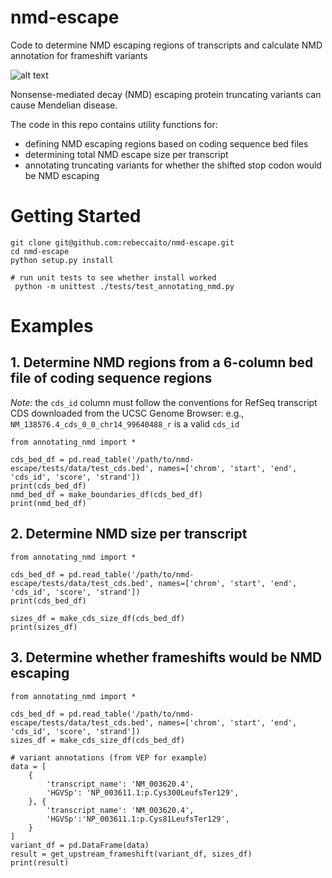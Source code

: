 # nmd-escape
Code to determine NMD escaping regions of transcripts and calculate NMD annotation for frameshift variants

![alt text](https://github.com/ritorene/nmd-escape/blob/main/images/nmd.png?raw=true)

Nonsense-mediated decay (NMD) escaping protein truncating variants can cause Mendelian disease.

The code in this repo contains utility functions for:
* defining NMD escaping regions based on coding sequence bed files
* determining total NMD escape size per transcript
* annotating truncating variants for whether the shifted stop codon would be NMD escaping


# Getting Started
```
git clone git@github.com:rebeccaito/nmd-escape.git
cd nmd-escape
python setup.py install

# run unit tests to see whether install worked
 python -m unittest ./tests/test_annotating_nmd.py
```

# Examples
## 1. Determine NMD regions from a 6-column bed file of coding sequence regions
*Note:* the `cds_id` column must follow the conventions for RefSeq transcript CDS downloaded from the UCSC Genome Browser:
e.g., `NM_138576.4_cds_0_0_chr14_99640488_r` is a valid `cds_id` 
```
from annotating_nmd import * 

cds_bed_df = pd.read_table('/path/to/nmd-escape/tests/data/test_cds.bed', names=['chrom', 'start', 'end', 'cds_id', 'score', 'strand'])
print(cds_bed_df)
nmd_bed_df = make_boundaries_df(cds_bed_df)
print(nmd_bed_df)
```

## 2. Determine NMD size per transcript
```
from annotating_nmd import * 

cds_bed_df = pd.read_table('/path/to/nmd-escape/tests/data/test_cds.bed', names=['chrom', 'start', 'end', 'cds_id', 'score', 'strand'])
print(cds_bed_df)

sizes_df = make_cds_size_df(cds_bed_df)
print(sizes_df)
```

## 3. Determine whether frameshifts would be NMD escaping
```
from annotating_nmd import * 

cds_bed_df = pd.read_table('/path/to/nmd-escape/tests/data/test_cds.bed', names=['chrom', 'start', 'end', 'cds_id', 'score', 'strand'])
sizes_df = make_cds_size_df(cds_bed_df)

# variant annotations (from VEP for example)
data = [
    {
        'transcript_name': 'NM_003620.4',
        'HGVSp': 'NP_003611.1:p.Cys300LeufsTer129',
    }, {
        'transcript_name': 'NM_003620.4',
        'HGVSp':'NP_003611.1:p.Cys81LeufsTer129',
    }
]
variant_df = pd.DataFrame(data)
result = get_upstream_frameshift(variant_df, sizes_df)
print(result)
```


